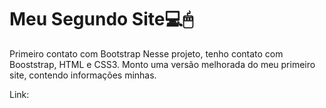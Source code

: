 # Meu Segundo Site💻🖱
Primeiro contato com Bootstrap
Nesse projeto, tenho contato com Booststrap, HTML e CSS3. Monto uma versão melhorada do meu primeiro site, contendo informações minhas.

Link: 
